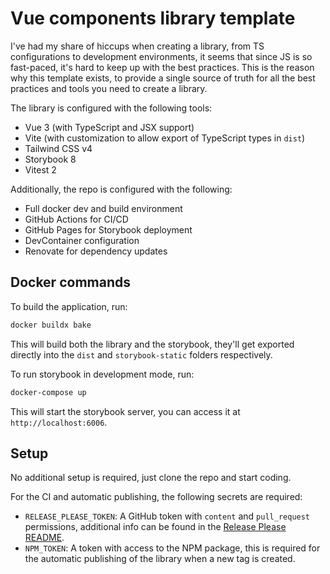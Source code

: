# Vue components library template

I've had my share of hiccups when creating a library, from TS configurations to development environments, it seems that
since JS is so fast-paced, it's hard to keep up with the best practices. This is the reason why this template exists, to
provide a single source of truth for all the best practices and tools you need to create a library.

The library is configured with the following tools:

- Vue 3 (with TypeScript and JSX support)
- Vite (with customization to allow export of TypeScript types in `dist`)
- Tailwind CSS v4
- Storybook 8
- Vitest 2

Additionally, the repo is configured with the following:

- Full docker dev and build environment
- GitHub Actions for CI/CD
- GitHub Pages for Storybook deployment
- DevContainer configuration
- Renovate for dependency updates

## Docker commands

To build the application, run:

```bash
docker buildx bake
```

This will build both the library and the storybook, they'll get exported directly into the `dist` and `storybook-static`
folders respectively.

To run storybook in development mode, run:

```bash
docker-compose up
```

This will start the storybook server, you can access it at `http://localhost:6006`.

## Setup

No additional setup is required, just clone the repo and start coding.

For the CI and automatic publishing, the following secrets are required:

- `RELEASE_PLEASE_TOKEN`: A GitHub token with `content` and `pull_request` permissions, additional info can be found in
  the [Release Please README](https://github.com/googleapis/release-please-action).
- `NPM_TOKEN`: A token with access to the NPM package, this is required for the automatic publishing of the library when
  a new tag is created.
